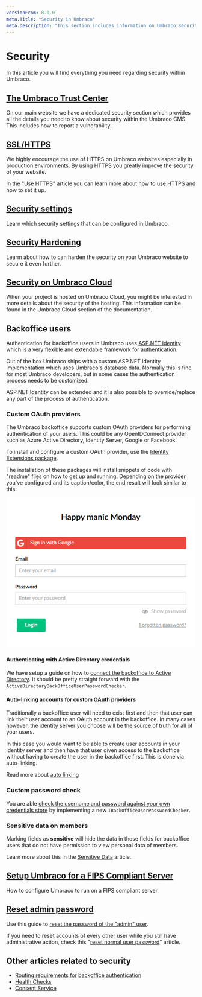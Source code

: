 ```yaml
---
versionFrom: 8.0.0
meta.Title: "Security in Umbraco"
meta.Description: "This section includes information on Umbraco security, its various security options and configuring how authentication & authorization works in Umbraco"
---
```


# Security

In this article you will find everything you need regarding security within Umbraco.

## [The Umbraco Trust Center](https://umbraco.com/about-us/trust-center/)

On our main website we have a dedicated security section which provides all the details you need to know about security within the Umbraco CMS. This includes how to report a vulnerability.

## [SSL/HTTPS](use-https.md)

We highly encourage the use of HTTPS on Umbraco websites especially in production environments. By using HTTPS you greatly improve the security of your website.

In the "Use HTTPS" article you can learn more about how to use HTTPS and how to set it up.

## [Security settings](Security-settings)

Learn which security settings that can be configured in Umbraco.

## [Security Hardening](Security-hardening)

Learm about how to can harden the security on your Umbraco website to secure it even further.

## [Security on Umbraco Cloud](../../Umbraco-Cloud/Frequently-Asked-Questions/#security-and-encryption)

When your project is hosted on Umbraco Cloud, you might be interested in more details about the security of the hosting. This information can be found in the Umbraco Cloud section of the documentation.

## Backoffice users

Authentication for backoffice users in Umbraco uses [ASP.NET Identity](https://www.asp.net/identity) which is a very flexible and extendable framework for authentication.

Out of the box Umbraco ships with a custom ASP.NET Identity implementation which uses Umbraco's database data. Normally this is fine for most Umbraco developers, but in some cases the authentication process needs to be customized.

ASP.NET Identity can be extended and it is also possible to override/replace any part of the process of authentication.

### Custom OAuth providers

The Umbraco backoffice supports custom OAuth providers for performing authentication of your users. This could be any OpenIDConnect provider such as Azure Active Directory, Identity Server, Google or Facebook.

To install and configure a custom OAuth provider, use the [Identity Extensions package](https://github.com/umbraco/UmbracoIdentityExtensions).

The installation of these packages will install snippets of code with "readme" files on how to get up and running. Depending on the provider you've configured and its caption/color, the end result will look similar to this:

![OAuth login screen](images/google-oauth-v8.png)

#### Authenticating with Active Directory credentials

We have setup a guide on how to [connect the backoffice to Active Directory](authenticate-with-AD.md). It should be pretty straight forward with the `ActiveDirectoryBackOfficeUserPasswordChecker`.

#### Auto-linking accounts for custom OAuth providers

Traditionally a backoffice user will need to exist first and then that user can link their user account to an OAuth account in the backoffice. In many cases however, the identity server you choose will be the source of truth for all of your users.

In this case you would want to be able to create user accounts in your identity server and then have that user given access to the backoffice without having to create the user in the backoffice first. This is done via auto-linking.

Read more about [auto linking](auto-linking.md)

### Custom password check

You are able [check the username and password against your own credentials store](custom-password-checker.md) by implementing a new  `IBackOfficeUserPasswordChecker`.

### Sensitive data on members

Marking fields as **sensitive** will hide the data in those fields for backoffice users that do not have permission to view personal data of members.

Learn more about this in the [Sensitive Data](sensitive-data.md) article.

## [Setup Umbraco for a FIPS Compliant Server](Setup-Umbraco-for-a-Fips-Server/index.md)

How to configure Umbraco to run on a FIPS compliant server.

## [Reset admin password](reset-admin-password.md)

Use this guide to [reset the password of the "admin" user](reset-admin-password.md).

If you need to reset accounts of every other user while you still have administrative action, check this "[reset normal user password](password-reset.md)" article.

## Other articles related to security

* [Routing requirements for backoffice authentication](../Routing/Authorized/)
* [Health Checks](../../Extending/Health-Check/)
* [Consent Service](../Management/Services/ConsentService/)